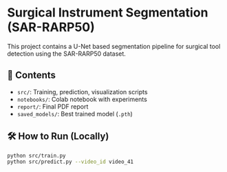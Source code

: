 # Surgical Instrument Segmentation (SAR-RARP50)

This project contains a U-Net based segmentation pipeline for surgical tool detection using the SAR-RARP50 dataset.

## 📁 Contents

- `src/`: Training, prediction, visualization scripts
- `notebooks/`: Colab notebook with experiments
- `report/`: Final PDF report
- `saved_models/`: Best trained model (`.pth`)

## 🛠 How to Run (Locally)

```bash
python src/train.py
python src/predict.py --video_id video_41
